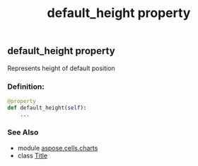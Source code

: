 ﻿---
title: default_height property
second_title: Aspose.Cells for Python via .NET API References
description: 
type: docs
weight: 100
url: /aspose.cells.charts/title/default_height/
is_root: false
---

## default_height property


Represents height of default position
### Definition:
```python
@property
def default_height(self):
    ...
```

### See Also
* module [aspose.cells.charts](../../)
* class [Title](/cells/python-net/aspose.cells.charts/title)
